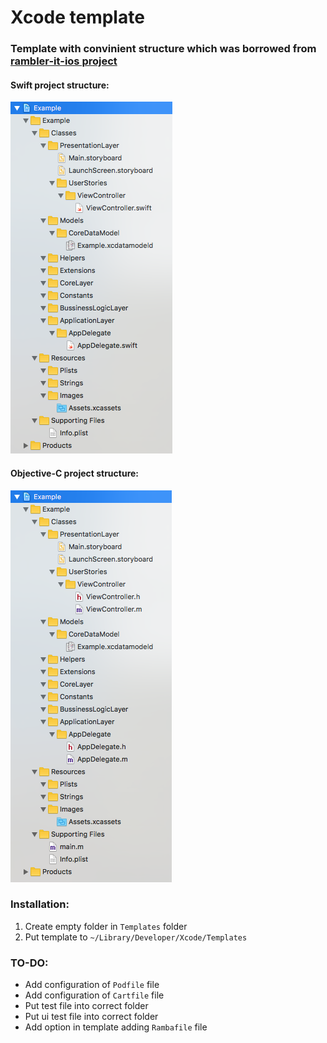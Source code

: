 # Xcode template

### Template with convinient structure which was borrowed from [rambler-it-ios project](https://github.com/rambler-digital-solutions/rambler-it-ios)


#### Swift project structure:
![Swift project example](./images/swiftExample.png)

#### Objective-C project structure:
![Swift project example](./images/objcExample.png)

### Installation:
1. Create empty folder in `Templates` folder
2. Put template to `~/Library/Developer/Xcode/Templates`

### TO-DO:

* Add configuration of `Podfile` file
* Add configuration of `Cartfile` file
* Put test file into correct folder
* Put ui test file into correct folder
* Add option in template adding `Rambafile` file
